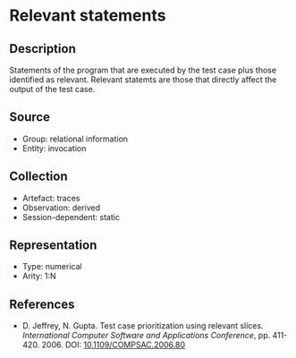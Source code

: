 # Relevant statements

## Description

Statements of the program that are executed by the test case plus those identified as relevant. Relevant statemts are those that directly affect the output of the test case.

## Source

* Group: relational information
* Entity: invocation

## Collection

* Artefact: traces
* Observation: derived
* Session-dependent: static

## Representation

* Type: numerical
* Arity: 1:N

## References

* D. Jeffrey, N. Gupta. Test case prioritization using relevant slices. *International Computer Software and Applications Conference*, pp. 411-420. 2006. DOI: [10.1109/COMPSAC.2006.80](https://www.doi.org/10.1109/COMPSAC.2006.80)
